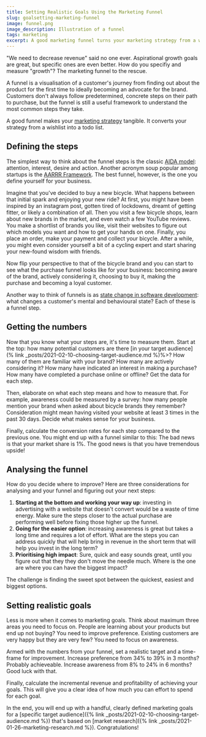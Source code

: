 ```yaml
---
title: Setting Realistic Goals Using the Marketing Funnel
slug: goalsetting-marketing-funnel
image: funnel.png
image_description: Illustration of a funnel
tags: marketing
excerpt: A good marketing funnel turns your marketing strategy from a wish list into a to do list.
---
```


"We need to decrease revenue" said no one ever. Aspirational growth goals are great, but specific ones are even better. How do you specifiy and measure "growth"? The marketing funnel to the rescue.

A funnel is a visualisation of a customer's journey from finding out about the product for the first time to ideally becoming an advocate for the brand. Customers don't always follow predetermined, concrete steps on their path to purchase, but the funnel is still a useful framework to understand the most common steps they take.

A good funnel makes your [marketing strategy](Building%20Blocks%20of%20Growth.md) tangible. It converts your strategy from a wishlist into a todo list.

## Defining the steps

The simplest way to think about the funnel steps is the classic [AIDA model](<https://en.wikipedia.org/wiki/AIDA_(marketing)>): attention, interest, desire and action. Another acronym soup popular among startups is the [AARRR Framework](https://medium.com/@ms.mbalke/aarrr-framework-metrics-that-let-your-startup-sound-like-a-pirate-ship-e91d4082994b). The best funnel, however, is the one you define yourself for your business.

Imagine that you've decided to buy a new bicycle. What happens between that initial spark and enjoying your new ride? At first, you might have been inspired by an instagram post, gotten tired of lockdowns, dreamt of getting fitter, or likely a combination of all. Then you visit a few bicycle shops, learn about new brands in the market, and even watch a few YouTube reviews. You make a shortlist of brands you like, visit their websites to figure out which models you want and how to get your hands on one. Finally, you place an order, make your payment and collect your bicycle. After a while, you might even consider yourself a bit of a cycling expert and start sharing your new-found wisdom with friends.

Now flip your perspective to that of the bicycle brand and you can start to see what the purchase funnel looks like for your business: becoming aware of the brand, actively considering it, choosing to buy it, making the purchase and becoming a loyal customer.

Another way to think of funnels is as [state change in software development](<https://en.wikipedia.org/wiki/State_(computer_science)>): what changes a customer's mental and behavioural state? Each of these is a funnel step.

## Getting the numbers

Now that you know what your steps are, it's time to measure them. Start at the top: how many potential customers are there [in your target audience](% link _posts/2021-02-10-choosing-target-audience.md %)%>? How many of them are familiar with your brand? How many are actively considering it? How many have indicated an interest in making a purchase? How many have completed a purchase online or offline? Get the data for each step.

Then, elaborate on what each step means and how to measure that. For example, awareness could be measured by a survey: how many people mention your brand when asked about bicycle brands they remember? Consideration might mean having visited your website at least 3 times in the past 30 days. Decide what makes sense for your business.

Finally, calculate the conversion rates for each step compared to the previous one. You might end up with a funnel similar to this:
The bad news is that your market share is 1%. The good news is that you have tremendous upside!

## Analysing the funnel

How do you decide where to improve? Here are three considerations for analysing and your funnel and figuring out your next steps:

1. **Starting at the bottom and working your way up**: investing in advertising with a website that doesn't convert would be a waste of time energy. Make sure the steps closer to the actual purchase are performing well before fixing those higher up the funnel.
2. **Going for the easier option**: increasing awareness is great but takes a long time and requires a lot of effort. What are the steps you can address quickly that will help bring in revenue in the short term that will help you invest in the long term?
3. **Prioritising high impact**: Sure, quick and easy sounds great, until you figure out that they they don't move the needle much. Where is the one are where you can have the biggest impact?

The challenge is finding the sweet spot between the quickest, easiest and biggest options.

## Setting realistic goals

Less is more when it comes to marketing goals. Think about maximum three areas you need to focus on. People are learning about your products but end up not buying? You need to improve preference. Existing customers are very happy but they are very few? You need to focus on awareness.

Armed with the numbers from your funnel, set a realistic target and a time-frame for improvement. Increase preference from 34% to 39% in 3 months? Probably achieveable. Increase awareness from 8% to 24% in 6 months? Good luck with that.

Finally, calculate the incremental revenue and profitability of achieving your goals. This will give you a clear idea of how much you can effort to spend for each goal.

In the end, you will end up with a handful, clearly defined marketing goals for a [specific target audience]({% link _posts/2021-02-10-choosing-target-audience.md %}) that's based on [market research]({% link _posts/2021-01-26-marketing-research.md %}). Congratulations!
